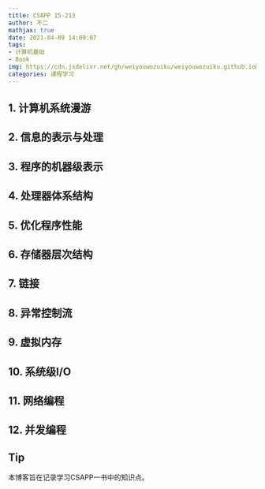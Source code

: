 ```yaml
---
title: CSAPP 15-213
author: 不二
mathjax: true
date: 2021-04-09 14:09:07
tags: 
- 计算机基础
- Book
img: https://cdn.jsdelivr.net/gh/weiyouwozuiku/weiyouwozuiku.github.io@src/source/_posts/PageImg/csapp.jpg
categories: 课程学习
---
```


## 1. 计算机系统漫游

## 2. 信息的表示与处理

## 3. 程序的机器级表示

## 4. 处理器体系结构

## 5. 优化程序性能

## 6. 存储器层次结构

## 7. 链接

## 8. 异常控制流

## 9. 虚拟内存

## 10. 系统级I/O

## 11. 网络编程

## 12. 并发编程

## Tip

本博客旨在记录学习CSAPP一书中的知识点。
